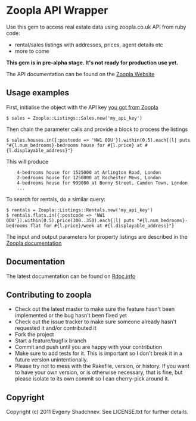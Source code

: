# Zoopla API Wrapper

Use this gem to access real estate data using zoopla.co.uk API from ruby code:

  * rental/sales listings with addresses, prices, agent details etc
  * more to come

**This gem is in pre-alpha stage. It's not ready for production use yet.**

The API documentation can be found on the [Zoopla Website](http://developer.zoopla.com/docs)

## Usage examples

First, initialise the object with the API key [you got from Zoopla](http://developer.zoopla.com/member/register/)

	$ sales = Zoopla::Listings::Sales.new('my_api_key')
	
Then chain the parameter calls and provide a block to process the listings

    $ sales.houses.in({:postcode => 'NW1 0DU'}).within(0.5).each{|l| puts "#{l.num_bedrooms}-bedrooms house for #{l.price} at #{l.displayable_address}"}

This will produce

		4-bedrooms house for 1525000 at Arlington Road, London
		2-bedrooms house for 1250000 at Rochester Mews, London
		4-bedrooms house for 999000 at Bonny Street, Camden Town, London
		...
		
To search for rentals, do a similar query:

    $ rentals = Zoopla::Listings::Rentals.new('my_api_key')
    $ rentals.flats.in({:postcode => 'NW1 0DU'}).within(0.5).price(300..350).each{|l| puts "#{l.num_bedrooms}-bedrooms flat for #{l.price}/week at #{l.displayable_address}"}

The input and output parameters for property listings are described in the [Zoopla documentation](http://developer.zoopla.com/docs/read/Property_listings)

## Documentation
The latest documentation can be found on [Rdoc.info](http://rdoc.info/github/shadchnev/zoopla/master/frames)

## Contributing to zoopla
 
* Check out the latest master to make sure the feature hasn't been implemented or the bug hasn't been fixed yet
* Check out the issue tracker to make sure someone already hasn't requested it and/or contributed it
* Fork the project
* Start a feature/bugfix branch
* Commit and push until you are happy with your contribution
* Make sure to add tests for it. This is important so I don't break it in a future version unintentionally.
* Please try not to mess with the Rakefile, version, or history. If you want to have your own version, or is otherwise necessary, that is fine, but please isolate to its own commit so I can cherry-pick around it.

## Copyright

Copyright (c) 2011 Evgeny Shadchnev. See LICENSE.txt for further details.

